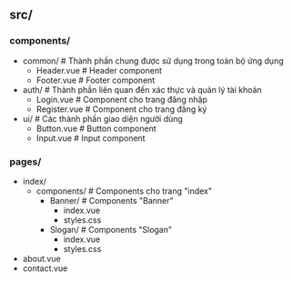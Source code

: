 ## src/
### components/
  - common/               # Thành phần chung được sử dụng trong toàn bộ ứng dụng
    - Header.vue            # Header component
    - Footer.vue            # Footer component
  - auth/                 # Thành phần liên quan đến xác thực và quản lý tài khoản
    - Login.vue             # Component cho trang đăng nhập
    - Register.vue          # Component cho trang đăng ký
  - ui/                   # Các thành phần giao diện người dùng
    - Button.vue            # Button component
    - Input.vue             # Input component
### pages/
  - index/
    - components/         # Components cho trang "index"
      - Banner/             # Components "Banner"
        - index.vue
        - styles.css
      - Slogan/             # Components "Slogan"
        - index.vue
        - styles.css
  - about.vue
  - contact.vue
